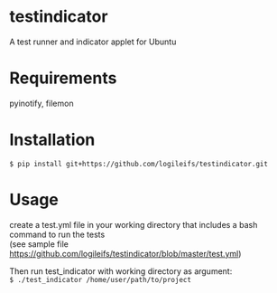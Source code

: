 # testindicator
A test runner and indicator applet for Ubuntu

# Requirements
pyinotify, filemon

# Installation
`$ pip install git+https://github.com/logileifs/testindicator.git`

# Usage
create a test.yml file in your working directory that includes a bash command to run the tests  
(see sample file https://github.com/logileifs/testindicator/blob/master/test.yml)  

Then run test_indicator with working directory as argument:  
`$ ./test_indicator /home/user/path/to/project`
